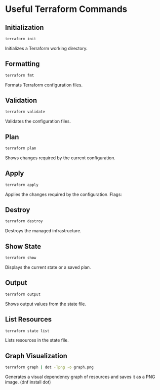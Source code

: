 # Useful Terraform Commands

## Initialization
```sh
terraform init
```
Initializes a Terraform working directory.

## Formatting
```sh
terraform fmt
```
Formats Terraform configuration files.

## Validation
```sh
terraform validate
```
Validates the configuration files.

## Plan
```sh
terraform plan
```
Shows changes required by the current configuration.

## Apply
```sh
terraform apply
```
Applies the changes required by the configuration. Flags: 

## Destroy
```sh
terraform destroy
```
Destroys the managed infrastructure.

## Show State
```sh
terraform show
```
Displays the current state or a saved plan.

## Output
```sh
terraform output
```
Shows output values from the state file.

## List Resources
```sh
terraform state list
```
Lists resources in the state file.

## Graph Visualization
```sh
terraform graph | dot -Tpng -o graph.png
```
Generates a visual dependency graph of resources and saves it as a PNG image. (dnf install dot)

